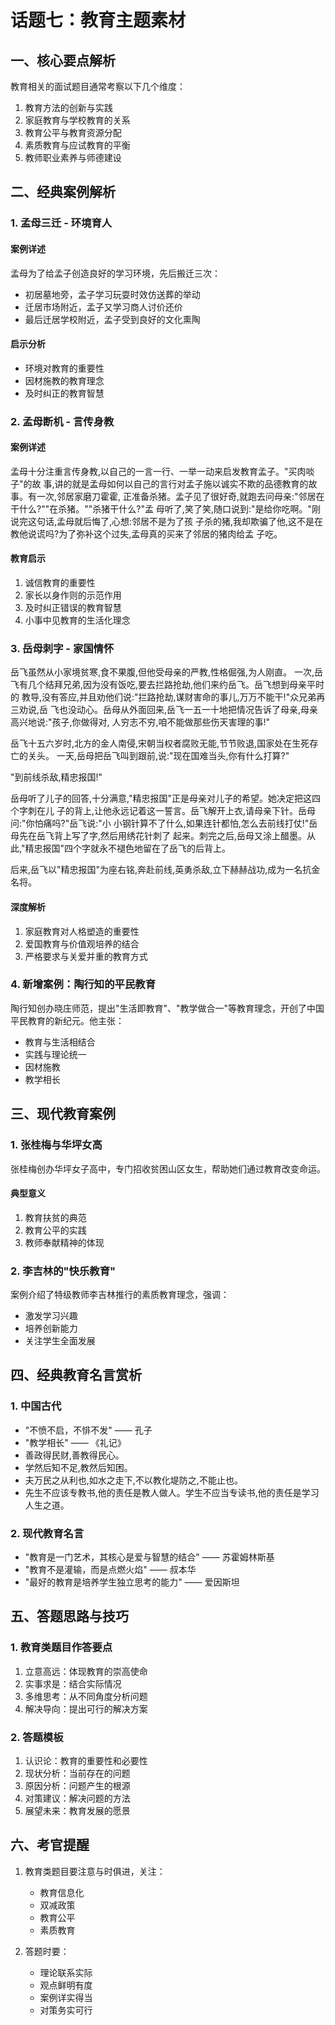 # 话题七：教育主题素材

## 一、核心要点解析

教育相关的面试题目通常考察以下几个维度：
1. 教育方法的创新与实践
2. 家庭教育与学校教育的关系
3. 教育公平与教育资源分配
4. 素质教育与应试教育的平衡
5. 教师职业素养与师德建设

## 二、经典案例解析

### 1. 孟母三迁 - 环境育人

#### 案例详述
孟母为了给孟子创造良好的学习环境，先后搬迁三次：
- 初居墓地旁，孟子学习玩耍时效仿送葬的举动
- 迁居市场附近，孟子又学习商人讨价还价
- 最后迁居学校附近，孟子受到良好的文化熏陶

#### 启示分析
- 环境对教育的重要性
- 因材施教的教育理念
- 及时纠正的教育智慧

### 2. 孟母断机 - 言传身教

#### 案例详述
孟母十分注重言传身教,以自己的一言一行、一举一动来启发教育孟子。"买肉啖子"的故
事,讲的就是孟母如何以自己的言行对孟子施以诚实不欺的品德教育的故事。有一次,邻居家磨刀霍霍,
正准备杀猪。孟子见了很好奇,就跑去问母亲:"邻居在干什么?""在杀猪。""杀猪干什么?"孟
母听了,笑了笑,随口说到:"是给你吃啊。"刚说完这句话,孟母就后悔了,心想:邻居不是为了孩
子杀的猪,我却欺骗了他,这不是在教他说谎吗?为了弥补这个过失,孟母真的买来了邻居的猪肉给孟
子吃。

#### 教育启示
1. 诚信教育的重要性
2. 家长以身作则的示范作用
3. 及时纠正错误的教育智慧
4. 小事中见教育的生活化理念

### 3. 岳母刺字 - 家国情怀

岳飞虽然从小家境贫寒,食不果腹,但他受母亲的严教,性格倔强,为人刚直。
一次,岳飞有几个结拜兄弟,因为没有饭吃,要去拦路抢劫,他们来约岳飞。岳飞想到母亲平时的
教导,没有答应,并且劝他们说:"拦路抢劫,谋财害命的事儿,万万不能干!"众兄弟再三劝说,岳
飞也没动心。岳母从外面回来,岳飞一五一十地把情况告诉了母亲,母亲高兴地说:"孩子,你做得对,
人穷志不穷,咱不能做那些伤天害理的事!"

岳飞十五六岁时,北方的金人南侵,宋朝当权者腐败无能,节节败退,国家处在生死存亡的关头。
一天,岳母把岳飞叫到跟前,说:"现在国难当头,你有什么打算?"

"到前线杀敌,精忠报国!"

岳母听了儿子的回答,十分满意,"精忠报国"正是母亲对儿子的希望。她决定把这四个字刺在儿
子的背上,让他永远记着这一誓言。岳飞解开上衣,请母亲下针。岳母问:"你怕痛吗?"岳飞说:"小
小钢针算不了什么,如果连针都怕,怎么去前线打仗!"岳母先在岳飞背上写了字,然后用绣花针刺了
起来。刺完之后,岳母又涂上醋墨。从此,"精忠报国"四个字就永不褪色地留在了岳飞的后背上。

后来,岳飞以"精忠报国"为座右铭,奔赴前线,英勇杀敌,立下赫赫战功,成为一名抗金名将。

#### 深度解析
1. 家庭教育对人格塑造的重要性
2. 爱国教育与价值观培养的结合
3. 严格要求与关爱并重的教育方式

### 4. 新增案例：陶行知的平民教育

陶行知创办晓庄师范，提出"生活即教育"、"教学做合一"等教育理念，开创了中国平民教育的新纪元。他主张：
- 教育与生活相结合
- 实践与理论统一
- 因材施教
- 教学相长

## 三、现代教育案例

### 1. 张桂梅与华坪女高

张桂梅创办华坪女子高中，专门招收贫困山区女生，帮助她们通过教育改变命运。

#### 典型意义
1. 教育扶贫的典范
2. 教育公平的实践
3. 教师奉献精神的体现

### 2. 李吉林的"快乐教育"

案例介绍了特级教师李吉林推行的素质教育理念，强调：
- 激发学习兴趣
- 培养创新能力
- 关注学生全面发展

## 四、经典教育名言赏析

### 1. 中国古代
- "不愤不启，不悱不发" —— 孔子
- "教学相长" —— 《礼记》
- 善政得民财,善教得民心。
- 学然后知不足,教然后知困。
- 夫万民之从利也,如水之走下,不以教化堤防之,不能止也。
- 先生不应该专教书,他的责任是教人做人。学生不应当专读书,他的责任是学习人生之道。

### 2. 现代教育名言
- "教育是一门艺术，其核心是爱与智慧的结合" —— 苏霍姆林斯基
- "教育不是灌输，而是点燃火焰" —— 叔本华
- "最好的教育是培养学生独立思考的能力" —— 爱因斯坦

## 五、答题思路与技巧

### 1. 教育类题目作答要点
1. 立意高远：体现教育的崇高使命
2. 实事求是：结合实际情况
3. 多维思考：从不同角度分析问题
4. 解决导向：提出可行的解决方案

### 2. 答题模板
1. 认识论：教育的重要性和必要性
2. 现状分析：当前存在的问题
3. 原因分析：问题产生的根源
4. 对策建议：解决问题的方法
5. 展望未来：教育发展的愿景

## 六、考官提醒

1. 教育类题目要注意与时俱进，关注：
   - 教育信息化
   - 双减政策
   - 教育公平
   - 素质教育
   
2. 答题时要：
   - 理论联系实际
   - 观点鲜明有度
   - 案例详实得当
   - 对策务实可行

